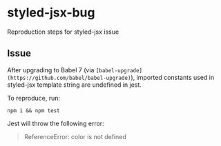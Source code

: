 # styled-jsx-bug

Reproduction steps for styled-jsx issue

## Issue

After upgrading to Babel 7 (via `[babel-upgrade](https://github.com/babel/babel-upgrade)`), imported constants used in styled-jsx template string are undefined in jest.

To reproduce, run:

```
npm i && npm test
```

Jest will throw the following error:

> ReferenceError: color is not defined
